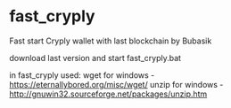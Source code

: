 # fast_cryply
Fast start Cryply wallet with last blockchain by Bubasik

download last version and start fast_cryply.bat

in fast_cryply used:
wget for windows - https://eternallybored.org/misc/wget/
unzip for windows - http://gnuwin32.sourceforge.net/packages/unzip.htm

